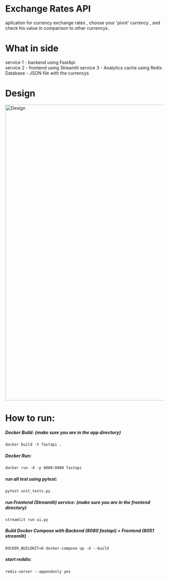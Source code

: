 # Exchange Rates API
aplication for currency exchange rates , choose your 'pivot' currency , and check his value in comparison to other currencys. 
# What in side
service 1 - backend using FastApi  
service 2 - frontend using Streamlit 
service 3 - Analytics cache using Redis
Database - JSON file with the currencys  

# Design 
<img width="940" alt="Design" src="https://user-images.githubusercontent.com/48453080/215313043-ffceb3ee-60ff-4ebb-ace2-39c8c2d83216.png">


# How to run:

##### Docker Build: (make sure you are in the app directory)
``
docker build -t fastapi .
``
##### Docker Run:
``
docker run -d -p 8080:8080 fastapi
``
##### run all test using pytest:
``
pytest unit_tests.py
``
##### run Frontend (Streamlit) service: (make sure you are in the frontend directory)
``
streamlit run ui.py
``
##### Build Docker Compose with Backend (8080 fastapi) + Frontend (8051 streamlit)
``
DOCKER_BUILDKIT=0 docker-compose up -d --build
``
##### start reddis:
``
redis-server --appendonly yes
``


